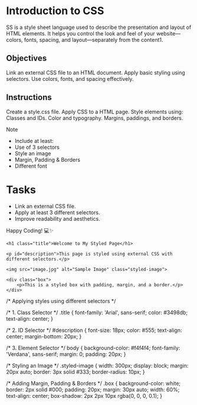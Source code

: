 # Introduction to CSS
SS is a style sheet language used to describe the presentation and layout of HTML elements. It helps you control the look and feel of your website—colors, fonts, spacing, and layout—separately from the content1.



## Objectives
Link an external CSS file to an HTML document.
Apply basic styling using selectors.
Use colors, fonts, and spacing effectively.

## Instructions

Create a style.css file.
Apply CSS to a HTML page.
Style elements using:
Classes and IDs.
Color and typography.
Margins, paddings, and borders.

>[!NOTE]
>  - Include at least:
>  - Use of 3 selectors
>  - Style an image
>  - Margin, Padding & Borders
>  - Different font

# Tasks
 - Link an external CSS file.
 - Apply at least 3 different selectors.
 - Improve readability and aesthetics.

Happy Coding! 💻✨
<!DOCTYPE html>
<html lang="en">
<head>
    <meta charset="UTF-8">
    <meta name="viewport" content="width=device-width, initial-scale=1.0">
    <title>Styled Page</title>
    <link rel="stylesheet" href="style.css"> <!-- Linking External CSS -->
</head>
<body>

    <h1 class="title">Welcome to My Styled Page</h1>

    <p id="description">This page is styled using external CSS with different selectors.</p>

    <img src="image.jpg" alt="Sample Image" class="styled-image">

    <div class="box">
        <p>This is a styled box with padding, margin, and a border.</p>
    </div>

</body>
</html>


/* Applying styles using different selectors */

/* 1. Class Selector */
.title {
    font-family: 'Arial', sans-serif;
    color: #3498db;
    text-align: center;
}

/* 2. ID Selector */
#description {
    font-size: 18px;
    color: #555;
    text-align: center;
    margin-bottom: 20px;
}

/* 3. Element Selector */
body {
    background-color: #f4f4f4;
    font-family: 'Verdana', sans-serif;
    margin: 0;
    padding: 20px;
}

/* Styling an Image */
.styled-image {
    width: 300px;
    display: block;
    margin: 20px auto;
    border: 3px solid #333;
    border-radius: 10px;
}

/* Adding Margin, Padding & Borders */
.box {
    background-color: white;
    border: 2px solid #000;
    padding: 20px;
    margin: 30px auto;
    width: 60%;
    text-align: center;
    box-shadow: 2px 2px 10px rgba(0, 0, 0, 0.1);
}

